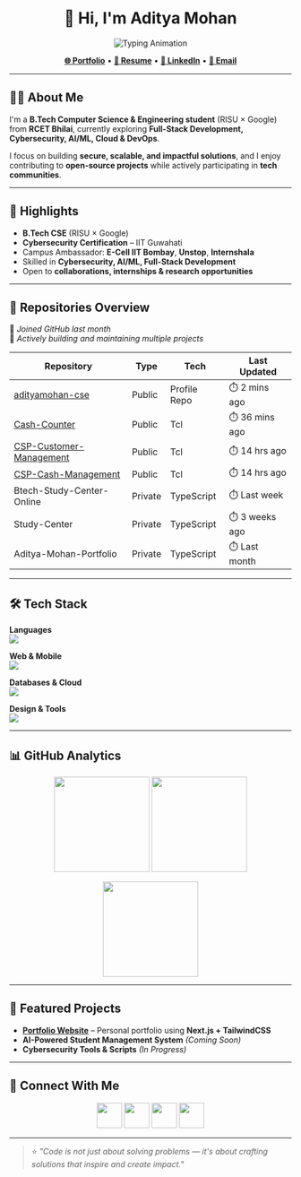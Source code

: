 <!-- HEADER -->
<h1 align="center">👋 Hi, I'm Aditya Mohan</h1>

<p align="center">
  <img src="https://readme-typing-svg.herokuapp.com?size=22&duration=4000&color=4E9F3D&center=true&vCenter=true&width=550&lines=Full-Stack+Developer;Cybersecurity+Enthusiast;Cloud+%26+DevOps+Learner;Tech+Explorer+%7C+Open-Source+Contributor" alt="Typing Animation">
</p>

<p align="center">
  <a href="https://adityamohan.tech" target="_blank"><b>🌐 Portfolio</b></a> •
  <a href="https://adityamohan.info" target="_blank"><b>📄 Resume</b></a> •
  <a href="https://linkedin.com/in/aditya-mohan-cse" target="_blank"><b>💼 LinkedIn</b></a> •
  <a href="mailto:adityamohan.cse@gmail.com"><b>📧 Email</b></a>
</p>

---

## 👨‍💻 About Me
I'm a **B.Tech Computer Science & Engineering student** (RISU × Google) from **RCET Bhilai**, currently exploring **Full-Stack Development, Cybersecurity, AI/ML, Cloud & DevOps**.  

I focus on building **secure, scalable, and impactful solutions**, and I enjoy contributing to **open-source projects** while actively participating in **tech communities**.  

---

## 🚀 Highlights
- **B.Tech CSE** (RISU × Google)  
- **Cybersecurity Certification** – IIT Guwahati  
- Campus Ambassador: **E-Cell IIT Bombay**, **Unstop**, **Internshala**  
- Skilled in **Cybersecurity, AI/ML, Full-Stack Development**  
- Open to **collaborations, internships & research opportunities**

---

## 📂 Repositories Overview

🔹 *Joined GitHub last month*  
🔹 *Actively building and maintaining multiple projects*  

| Repository | Type | Tech | Last Updated |
|------------|------|------|--------------|
| [adityamohan-cse](https://github.com/adityamohan-cse/adityamohan-cse) | Public | Profile Repo | ⏱️ 2 mins ago |
| [Cash-Counter](https://github.com/adityamohan-cse/Cash-Counter) | Public | Tcl | ⏱️ 36 mins ago |
| [CSP-Customer-Management](https://github.com/adityamohan-cse/CSP-Customer-Management) | Public | Tcl | ⏱️ 14 hrs ago |
| [CSP-Cash-Management](https://github.com/adityamohan-cse/CSP-Cash-Management) | Public | Tcl | ⏱️ 14 hrs ago |
| Btech-Study-Center-Online | Private | TypeScript | ⏱️ Last week |
| Study-Center | Private | TypeScript | ⏱️ 3 weeks ago |
| Aditya-Mohan-Portfolio | Private | TypeScript | ⏱️ Last month |

---

## 🛠️ Tech Stack

**Languages**  
<img src="https://skillicons.dev/icons?i=python,java,cpp,typescript,javascript,c,cs,go" />

**Web & Mobile**  
<img src="https://skillicons.dev/icons?i=react,nextjs,nodejs,express,django,tailwind,flutter,androidstudio,kotlin" />

**Databases & Cloud**  
<img src="https://skillicons.dev/icons?i=mysql,postgresql,mongodb,oracle,aws,gcp,azure,firebase,docker,linux" />

**Design & Tools**  
<img src="https://skillicons.dev/icons?i=figma,photoshop,git" />

---

## 📊 GitHub Analytics

<p align="center">
  <img src="https://github-readme-stats.vercel.app/api?username=adityamohan-cse&show_icons=true&theme=tokyonight&hide_border=true" height="170"/>
  <img src="https://github-readme-streak-stats.herokuapp.com/?user=adityamohan-cse&theme=tokyonight&hide_border=true" height="170"/>
</p>

<p align="center">
  <img src="https://github-readme-stats.vercel.app/api/top-langs/?username=adityamohan-cse&layout=compact&theme=tokyonight&hide_border=true" height="170"/>
</p>

---

## 🌟 Featured Projects
- **[Portfolio Website](https://adityamohan.tech)** – Personal portfolio using **Next.js + TailwindCSS**  
- **AI-Powered Student Management System** *(Coming Soon)*  
- **Cybersecurity Tools & Scripts** *(In Progress)*  

---

## 🤝 Connect With Me
<p align="center">
  <a href="https://linkedin.com/in/aditya-mohan-cse" target="_blank"><img src="https://skillicons.dev/icons?i=linkedin" width="45"/></a>
  <a href="https://twitter.com/adityamohan_cse" target="_blank"><img src="https://skillicons.dev/icons?i=twitter" width="45"/></a>
  <a href="https://instagram.com/adityamohan.cse" target="_blank"><img src="https://skillicons.dev/icons?i=instagram" width="45"/></a>
  <a href="mailto:adityamohan.cse@gmail.com" target="_blank"><img src="https://skillicons.dev/icons?i=gmail" width="45"/></a>
</p>

---

> ⭐ *"Code is not just about solving problems — it's about crafting solutions that inspire and create impact."*  
